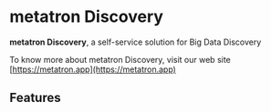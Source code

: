# metatron Discovery

**metatron Discovery**, a self-service solution for Big Data Discovery

To know more about metatron Discovery, visit our web site [https://metatron.app](https://metatron.app)

## Features